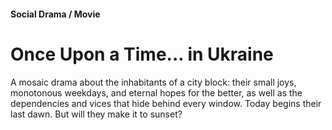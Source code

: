 #### Social Drama / Movie

# Once Upon a Time... in Ukraine

A mosaic drama about the inhabitants of a city block: their small joys, monotonous weekdays, and eternal hopes for the better, as well as the dependencies and vices that hide behind every window. Today begins their last dawn. But will they make it to sunset?